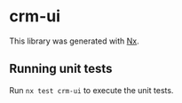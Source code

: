 # crm-ui

This library was generated with [Nx](https://nx.dev).

## Running unit tests

Run `nx test crm-ui` to execute the unit tests.
